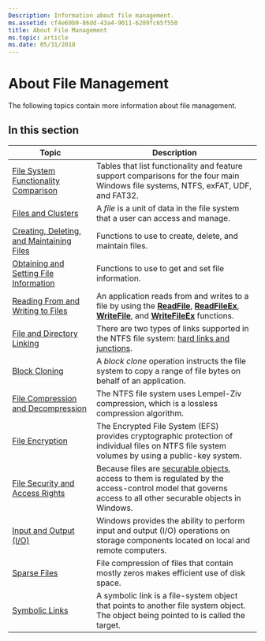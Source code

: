 ```yaml
---
Description: Information about file management.
ms.assetid: cf4e69b9-86dd-43a4-9011-6209fc65f550
title: About File Management
ms.topic: article
ms.date: 05/31/2018
---
```


# About File Management

The following topics contain more information about file management.

## In this section



| Topic                                                                                                 | Description                                                                                                                                                                                                              |
|-------------------------------------------------------------------------------------------------------|--------------------------------------------------------------------------------------------------------------------------------------------------------------------------------------------------------------------------|
| [File System Functionality Comparison](filesystem-functionality-comparison.md)<br/>            | Tables that list functionality and feature support comparisons for the four main Windows file systems, NTFS, exFAT, UDF, and FAT32.<br/>                                                                           |
| [Files and Clusters](files-and-clusters.md)<br/>                                               | A *file* is a unit of data in the file system that a user can access and manage.<br/>                                                                                                                              |
| [Creating, Deleting, and Maintaining Files](creating--deleting--and-maintaining-files.md)<br/> | Functions to use to create, delete, and maintain files.<br/>                                                                                                                                                       |
| [Obtaining and Setting File Information](obtaining-and-setting-file-information.md)<br/>       | Functions to use to get and set file information.<br/>                                                                                                                                                             |
| [Reading From and Writing to Files](reading-from-and-writing-to-files.md)<br/>                 | An application reads from and writes to a file by using the [**ReadFile**](/windows/desktop/api/FileAPI/nf-fileapi-readfile), [**ReadFileEx**](/windows/desktop/api/FileAPI/nf-fileapi-readfileex), [**WriteFile**](/windows/desktop/api/FileAPI/nf-fileapi-writefile), and [**WriteFileEx**](/windows/desktop/api/FileAPI/nf-fileapi-writefileex) functions.<br/> |
| [File and Directory Linking](file-and-directory-linking.md)<br/>                               | There are two types of links supported in the NTFS file system: [hard links and junctions](hard-links-and-junctions.md).<br/>                                                                                     |
| [Block Cloning](block-cloning.md)<br/>                                                         | A *block clone* operation instructs the file system to copy a range of file bytes on behalf of an application.<br/>                                                                                                |
| [File Compression and Decompression](file-compression-and-decompression.md)<br/>               | The NTFS file system uses Lempel-Ziv compression, which is a lossless compression algorithm.<br/>                                                                                                                  |
| [File Encryption](file-encryption.md)<br/>                                                     | The Encrypted File System (EFS) provides cryptographic protection of individual files on NTFS file system volumes by using a public-key system.<br/>                                                               |
| [File Security and Access Rights](file-security-and-access-rights.md)<br/>                     | Because files are [securable objects](/windows/desktop/SecAuthZ/securable-objects), access to them is regulated by the access-control model that governs access to all other securable objects in Windows.<br/>                     |
| [Input and Output (I/O)](input-and-output--i-o-.md)<br/>                                       | Windows provides the ability to perform input and output (I/O) operations on storage components located on local and remote computers.<br/>                                                                        |
| [Sparse Files](sparse-files.md)<br/>                                                           | File compression of files that contain mostly zeros makes efficient use of disk space.<br/>                                                                                                                        |
| [Symbolic Links](symbolic-links.md)<br/>                                                       | A symbolic link is a file-system object that points to another file system object. The object being pointed to is called the target.<br/>                                                                          |



 

 

